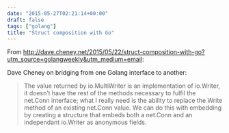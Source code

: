 ```yaml
---
date: "2015-05-27T02:21:14+00:00"
draft: false
tags: ["golang"]
title: "Struct composition with Go"
---
```

From http://dave.cheney.net/2015/05/22/struct-composition-with-go?utm_source=golangweekly&utm_medium=email:

Dave Cheney on bridging from one Golang interface to another:

>The value returned by io.MultiWriter is an implementation of io.Writer, it doesn’t have the rest of the methods necessary to fulfil the net.Conn interface; what I really need is the ability to replace the Write method of an existing net.Conn value. We can do this with embedding by creating a structure that embeds both a net.Conn and an independant io.Writer as anonymous fields.